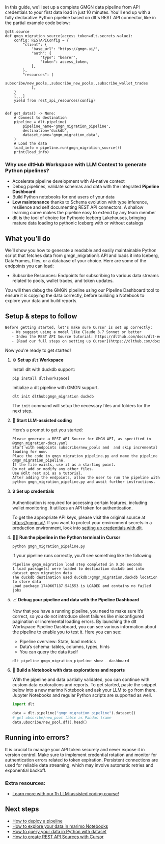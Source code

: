 In this guide, we'll set up a complete GMGN data pipeline from API credentials to your first data load in just 10 minutes. You'll end up with a fully declarative Python pipeline based on dlt's REST API connector, like in the partial example code below:

```python-outcome
@dlt.source
def gmgn_migration_source(access_token=dlt.secrets.value):
    config: RESTAPIConfig = {
        "client": {
            "base_url": "https://gmgn.ai/",
            "auth": {
                "type": "bearer",
                "token": access_token,
            },
        },
        "resources": [
            subscribe/new_pools,,subscribe_new_pools,,subscribe_wallet_trades
            ],
    }
    [...]
    yield from rest_api_resources(config)


def get_data() -> None:
    # Connect to destination
    pipeline = dlt.pipeline(
        pipeline_name='gmgn_migration_pipeline',
        destination='duckdb',
        dataset_name='gmgn_migration_data', 
    )
    # Load the data
    load_info = pipeline.run(gmgn_migration_source())
    print(load_info) 
```

### Why use dltHub Workspace with LLM Context to generate Python pipelines?

- Accelerate pipeline development with AI-native context
- Debug pipelines, validate schemas and data with the integrated **Pipeline Dashboard**
- Build Python notebooks for end users of your data
- **Low maintenance** thanks to Schema evolution with type inference, resilience and self documenting REST API connectors. A shallow learning curve makes the pipeline easy to extend by any team member
- dlt is the tool of choice for Pythonic Iceberg Lakehouses, bringing mature data loading to pythonic Iceberg with or without catalogs

## What you’ll do

We’ll show you how to generate a readable and easily maintainable Python script that fetches data from gmgn_migration’s API and loads it into Iceberg, DataFrames, files, or a database of your choice. Here are some of the endpoints you can load:

- Subscribe Resources: Endpoints for subscribing to various data streams related to pools, wallet trades, and token updates.

You will then debug the GMGN pipeline using our Pipeline Dashboard tool to ensure it is copying the data correctly, before building a Notebook to explore your data and build reports.

## Setup & steps to follow

```default
Before getting started, let's make sure Cursor is set up correctly:
   - We suggest using a model like Claude 3.7 Sonnet or better
   - Index the REST API Source tutorial: https://dlthub.com/docs/dlt-ecosystem/verified-sources/rest_api/ and add it to context as **@dlt rest api**
   - [Read our full steps on setting up Cursor](https://dlthub.com/docs/dlt-ecosystem/llm-tooling/cursor-restapi#23-configuring-cursor-with-documentation)
```

Now you're ready to get started!

1. ⚙️ **Set up `dlt` Workspace**
    
    Install dlt with duckdb support:
    ```shell
    pip install dlt[workspace]
    ```

    Initialize a dlt pipeline with GMGN support.
    ```shell
    dlt init dlthub:gmgn_migration duckdb
    ```

    The `init` command will setup the necessary files and folders for the next step.
    
2. 🤠 **Start LLM-assisted coding**
    
    Here’s a prompt to get you started:
    
    ```prompt
    Please generate a REST API Source for GMGN API, as specified in @gmgn_migration-docs.yaml 
    Start with endpoints subscribe/new_pools and  and skip incremental loading for now. 
    Place the code in gmgn_migration_pipeline.py and name the pipeline gmgn_migration_pipeline. 
    If the file exists, use it as a starting point. 
    Do not add or modify any other files. 
    Use @dlt rest api as a tutorial. 
    After adding the endpoints, allow the user to run the pipeline with python gmgn_migration_pipeline.py and await further instructions.
    ```

    
3. 🔒 **Set up credentials** 
    
    Authentication is required for accessing certain features, including wallet monitoring. It utilizes an API token for authentication.
    
    To get the appropriate API keys, please visit the original source at https://gmgn.ai/.
    If you want to protect your environment secrets in a production environment, look into [setting up credentials with dlt](https://dlthub.com/docs/walkthroughs/add_credentials).
    
4. 🏃‍♀️ **Run the pipeline in the Python terminal in Cursor**
    
    ```shell
    python gmgn_migration_pipeline.py
    ```
    
    If your pipeline runs correctly, you’ll see something like the following:
    
    ```shell
    Pipeline gmgn_migration load step completed in 0.26 seconds
    1 load package(s) were loaded to destination duckdb and into dataset gmgn_migration_data
    The duckdb destination used duckdb:/gmgn_migration.duckdb location to store data
    Load package 1749667187.541553 is LOADED and contains no failed jobs
    ```
    
5. 📈 **Debug your pipeline and data with the Pipeline Dashboard**

    Now that you have a running pipeline, you need to make sure it’s correct, so you do not introduce silent failures like misconfigured pagination or incremental loading errors. By launching the dlt Workspace Pipeline Dashboard, you can see various information about the pipeline to enable you to test it. Here you can see:
    - Pipeline overview: State, load metrics
    - Data’s schema: tables, columns, types, hints
    - You can query the data itself
    
    ```shell
    dlt pipeline gmgn_migration_pipeline show --dashboard
    ```
    
6. 🐍 **Build a Notebook with data explorations and reports**

    With the pipeline and data partially validated, you can continue with custom data explorations and reports. To get started, paste the snippet below into a new marimo Notebook and ask your LLM to go from there. Jupyter Notebooks and regular Python scripts are supported as well.

    
    ```python
    import dlt

   data = dlt.pipeline("gmgn_migration_pipeline").dataset()
   # get ubscribe/new_pool table as Pandas frame
   data.ubscribe/new_pool.df().head()
    ```

## Running into errors?

It is crucial to manage your API token securely and never expose it in version control. Make sure to implement credential rotation and monitor for authentication errors related to token expiration. Persistent connections are used for reliable data streaming, which may involve automatic retries and exponential backoff.

### Extra resources:

- [Learn more with our 1h LLM-assisted coding course!](https://www.youtube.com/watch?v=GGid70rnJuM)

## Next steps

- [How to deploy a pipeline](https://dlthub.com/docs/walkthroughs/deploy-a-pipeline)
- [How to explore your data in marimo Notebooks](https://dlthub.com/docs/general-usage/dataset-access/marimo)
- [How to query your data in Python with dataset](https://dlthub.com/docs/general-usage/dataset-access/dataset)
- [How to create REST API Sources with Cursor](https://dlthub.com/docs/dlt-ecosystem/llm-tooling/cursor-restapi)